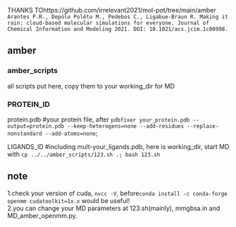 THANKS TOhttps://github.com/irrelevant2021/mol-pot/tree/main/amber `Arantes P.R., Depólo Polêto M., Pedebos C., Ligabue-Braun R. Making it rain: cloud-based molecular simulations for everyone. Journal of Chemical Information and Modeling 2021. DOI: 10.1021/acs.jcim.1c00998.`

## amber  
### amber_scripts  
all scripts put here, copy them to your working_dir for MD
### PROTEIN_ID  
protein.pdb #your protein file, after `pdbfixer your_protein.pdb --output=protein.pdb --keep-heterogens=none --add-residues --replace-nonstandard --add-atoms=none`;  

LIGANDS_ID #including mult-your_ligands.pdb, here is working_dir, start MD with `cp ../../amber_scripts/123.sh .; bash 123.sh`  


## note  
1.check your version of cuda, `nvcc -V`, before`conda install -c conda-forge openmm cudatoolkit=1x.x` would be useful!  
2.you can change your MD parameters at 123.sh(mainly), mmgbsa.in and MD_amber_openmm.py.
